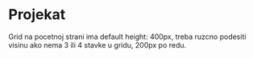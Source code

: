 # Projekat
Grid na pocetnoj strani ima default height: 400px, treba ruzcno podesiti visinu ako nema 3 ili 4 stavke u gridu, 200px po redu.